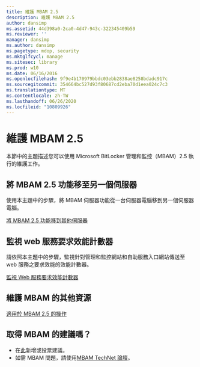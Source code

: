 ```yaml
---
title: 維護 MBAM 2.5
description: 維護 MBAM 2.5
author: dansimp
ms.assetid: 44d398a0-2ca0-4d47-943c-322345409b59
ms.reviewer: ''
manager: dansimp
ms.author: dansimp
ms.pagetype: mdop, security
ms.mktglfcycl: manage
ms.sitesec: library
ms.prod: w10
ms.date: 06/16/2016
ms.openlocfilehash: 9f9e4b170979bbdc03ebb2838ae8258bdadc917c
ms.sourcegitcommit: 354664bc527d93f80687cd2eba70d1eea024c7c3
ms.translationtype: MT
ms.contentlocale: zh-TW
ms.lasthandoff: 06/26/2020
ms.locfileid: "10809926"
---
```

# 維護 MBAM 2.5


本節中的主題描述您可以使用 Microsoft BitLocker 管理和監控（MBAM）2.5 執行的維護工作。

## 將 MBAM 2.5 功能移至另一個伺服器


使用本主題中的步驟，將 MBAM 伺服器功能從一台伺服器電腦移到另一個伺服器電腦。

[將 MBAM 2.5 功能移到其他伺服器](moving-mbam-25-features-to-another-server.md)

## 監視 web 服務要求效能計數器


請依照本主題中的步驟，監視針對管理和監控網站和自助服務入口網站傳送至 web 服務之要求效能的效能計數器。

[監視 Web 服務要求效能計數器](monitoring-web-service-request-performance-counters.md)

## 維護 MBAM 的其他資源


[適用於 MBAM 2.5 的操作](operations-for-mbam-25.md)

## 取得 MBAM 的建議嗎？
- 在[此](http://mbam.uservoice.com/forums/268571-microsoft-bitlocker-administration-and-monitoring)新增或投票建議。 
- 如需 MBAM 問題，請使用[MBAM TechNet 論壇](https://social.technet.microsoft.com/Forums/home?forum=mdopmbam)。

 

 





